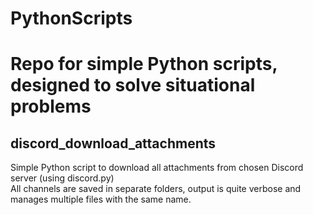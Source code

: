 # PythonScripts
Repo for simple Python scripts, designed to solve situational problems
===

discord_download_attachments
---
Simple Python script to download all attachments from chosen Discord server (using discord.py)  
All channels are saved in separate folders, output is quite verbose and manages multiple files with the same name.
